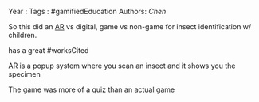 Year   :
Tags   : #gamifiedEducation
Authors: *Chen*

So this did an [AR](AR.md) vs digital, game vs non-game for insect identification w/ children. 

has a great #worksCited

AR is a popup system where you scan an insect and it shows you the specimen

The game was more of a quiz than an actual game
